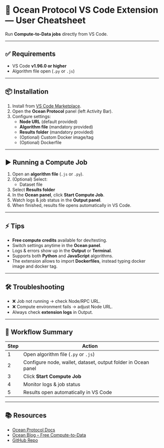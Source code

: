 # 🌊 Ocean Protocol VS Code Extension — User Cheatsheet

Run **Compute-to-Data jobs** directly from VS Code.

---

## ✅ Requirements

- VS Code **v1.96.0 or higher**
- Algorithm file open (`.py` or `.js`)

---

## 📦 Installation

1. Install from [VS Code Marketplace](https://marketplace.visualstudio.com/).
2. Open the **Ocean Protocol** panel (left Activity Bar).
3. Configure settings:
   - **Node URL** (default provided)
   - **Algorithm file** (mandatory provided)
   - **Results folder** (mandatory provided)
   - (Optional) Custom Docker image/tag
   - (Optional) Dockerfile

---

## ▶️ Running a Compute Job

1. Open an **algorithm file** (`.js` or `.py`).
2. (Optional) Select:
   - Dataset file
3. Select **Results folder**
4. In the **Ocean panel**, click **Start Compute Job**.
5. Watch logs & job status in the **Output panel**.
6. When finished, results file opens automatically in VS Code.

---

## ⚡ Tips

- **Free compute credits** available for dev/testing.
- Switch settings anytime in the **Ocean panel**.
- Logs & errors show up in the **Output** or **Terminal**.
- Supports both **Python** and **JavaScript** algorithms.
- The extension allows to import **Dockerfiles**, instead typing docker image and docker tag.

---

## 🛠️ Troubleshooting

- ❌ Job not running → check Node/RPC URL.
- ❌ Compute environment fails → adjust Node URL.
- Always check **extension logs** in Output.

---

## 🔄 Workflow Summary

| Step | Action                                                        |
| ---- | ------------------------------------------------------------- |
| 1    | Open algorithm file (`.py` or `.js`)                          |
| 2    | Configure node, wallet, dataset, output folder in Ocean panel |
| 3    | Click **Start Compute Job**                                   |
| 4    | Monitor logs & job status                                     |
| 5    | Results open automatically in VS Code                         |

---

## 📚 Resources

- [Ocean Protocol Docs](https://docs.oceanprotocol.com/developers/vscode)
- [Ocean Blog – Free Compute-to-Data](https://blog.oceanprotocol.com/free-compute-to-data-with-ocean-nodes-vscode-extension-1f8385cb077c)
- [GitHub Repo](https://github.com/oceanprotocol/vscode-extension)
